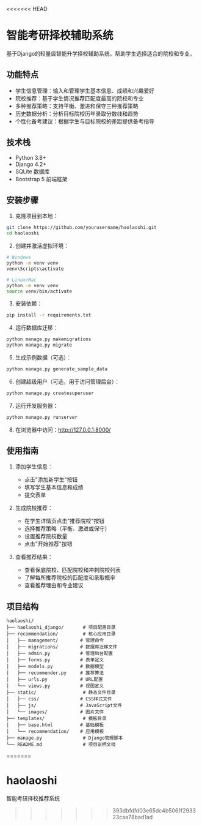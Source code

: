 <<<<<<< HEAD
# 智能考研择校辅助系统

基于Django的轻量级智能升学择校辅助系统，帮助学生选择适合的院校和专业。

## 功能特点

- 学生信息管理：输入和管理学生基本信息、成绩和兴趣爱好
- 院校推荐：基于学生情况推荐匹配度最高的院校和专业
- 多种推荐策略：支持平衡、激进和保守三种推荐策略
- 历史数据分析：分析目标院校历年录取分数线和趋势
- 个性化备考建议：根据学生与目标院校的差距提供备考指导

## 技术栈

- Python 3.8+
- Django 4.2+
- SQLite 数据库
- Bootstrap 5 前端框架

## 安装步骤

1. 克隆项目到本地：

```bash
git clone https://github.com/yourusername/haolaoshi.git
cd haolaoshi
```

2. 创建并激活虚拟环境：

```bash
# Windows
python -m venv venv
venv\Scripts\activate

# Linux/Mac
python -m venv venv
source venv/bin/activate
```

3. 安装依赖：

```bash
pip install -r requirements.txt
```

4. 运行数据库迁移：

```bash
python manage.py makemigrations
python manage.py migrate
```

5. 生成示例数据（可选）：

```bash
python manage.py generate_sample_data
```

6. 创建超级用户（可选，用于访问管理后台）：

```bash
python manage.py createsuperuser
```

7. 运行开发服务器：

```bash
python manage.py runserver
```

8. 在浏览器中访问：http://127.0.0.1:8000/

## 使用指南

1. 添加学生信息：
   - 点击"添加新学生"按钮
   - 填写学生基本信息和成绩
   - 提交表单

2. 生成院校推荐：
   - 在学生详情页点击"推荐院校"按钮
   - 选择推荐策略（平衡、激进或保守）
   - 设置推荐院校数量
   - 点击"开始推荐"按钮

3. 查看推荐结果：
   - 查看保底院校、匹配院校和冲刺院校列表
   - 了解每所推荐院校的匹配度和录取概率
   - 查看推荐理由和专业建议

## 项目结构

```
haolaoshi/
├── haolaoshi_django/       # 项目配置目录
├── recommendation/         # 核心应用目录
│   ├── management/        # 管理命令
│   ├── migrations/        # 数据库迁移文件
│   ├── admin.py           # 管理后台配置
│   ├── forms.py           # 表单定义
│   ├── models.py          # 数据模型
│   ├── recommender.py     # 推荐算法
│   ├── urls.py            # URL配置
│   └── views.py           # 视图定义
├── static/                 # 静态文件目录
│   ├── css/               # CSS样式文件
│   ├── js/                # JavaScript文件
│   └── images/            # 图片文件
├── templates/              # 模板目录
│   ├── base.html          # 基础模板
│   └── recommendation/    # 应用模板
├── manage.py               # Django管理脚本
└── README.md               # 项目说明文档
```
=======
# haolaoshi
智能考研择校推荐系统
>>>>>>> 393dbfdfd03e65dc4b5061f293323caa78bad1ad
